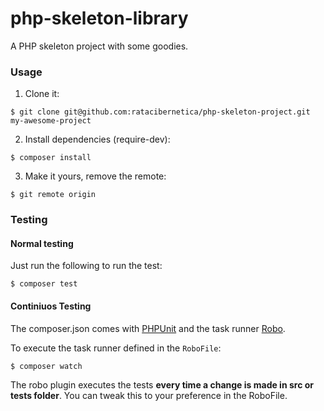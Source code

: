 # php-skeleton-library
A PHP skeleton project with some goodies.

### Usage

1. Clone it:

```
$ git clone git@github.com:ratacibernetica/php-skeleton-project.git my-awesome-project
```

2. Install dependencies (require-dev):

```
$ composer install
```

3. Make it yours, remove the remote:

```
$ git remote origin 
```

### Testing

#### Normal testing

Just run the following to run the test:
```
$ composer test
```

#### Continiuos Testing

The composer.json comes with [PHPUnit]() and the task runner [Robo](https://github.com/consolidation/Robo).

To execute the task runner defined in the `RoboFile`:
```
$ composer watch
```

The robo plugin executes the tests **every time a change is made in src or tests folder**. You can tweak this to your preference in the RoboFile.
 

